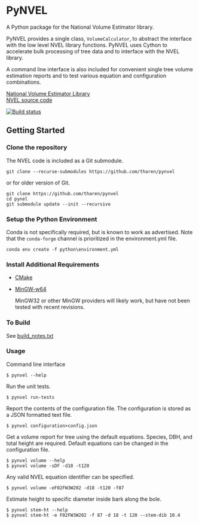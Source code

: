 # PyNVEL

A Python package for the National Volume Estimator library.

PyNVEL provides a single class, `VolumeCalculator`, to abstract the interface
with the low level NVEL library functions. PyNVEL uses Cython to accelerate 
bulk processing of tree data and to interface with the NVEL library.

A command line interface is also included for convenient single tree volume
estimation reports and to test various equation and configuration combinations.

[National Volume Estimator Library][1]  
[NVEL source code][2]

[1]: http://www.fs.fed.us/fmsc/measure/volume/nvel/
[2]: https://github.com/FMSC-Measurements/VolumeLibrary

[![Build status](https://ci.appveyor.com/api/projects/status/1td0a2tqkcdvhi7l?svg=true)](https://ci.appveyor.com/project/tharen/pynvel)

## Getting Started

### Clone the repository

The NVEL code is included as a Git submodule. 

    git clone --recurse-submodules https://github.com/tharen/pynvel

or for older version of Git.

    git clone https://github.com/tharen/pynvel
    cd pynel
    git submodule update --init --recursive

### Setup the Python Environment

Conda is not specifically required, but is known to work as advertised. Note
that the `conda-forge` channel is prioritized in the environment.yml file.

    conda env create -f python\environment.yml
    
### Install Additional Requirements

* [CMake](https://cmake.org/)
* [MinGW-w64](https://sourceforge.net/projects/mingw-w64/files/Toolchains%20targetting%20Win64/Personal%20Builds/mingw-builds/)

  MinGW32 or other MinGW providers will likely work, but have not been tested
  with recent revisions.

### To Build

See [build_notes.txt](./build_notes.txt)

### Usage

Command line interface

    $ pynvel --help
  
Run the unit tests.
  
    $ pynvel run-tests
    
Report the contents of the configuration file. The configuration is stored as
a JSON formatted text file.
  
    $ pynvel configuration>config.json
    
Get a volume report for tree using the default equations. Species, DBH,
and total height are required. Default equations can be changed in the 
configuration file.
    
    $ pynvel volume --help
    $ pynvel volume -sDF -d18 -t120
    
Any valid NVEL equation identifier can be specified.

    $ pynvel volume -eF02FW3W202 -d18 -t120 -f87

Estimate height to specific diameter inside bark along the bole.

    $ pynvel stem-ht --help
    $ pynvel stem-ht -e F02FW3W202 -f 87 -d 18 -t 120 --stem-dib 10.4
    
